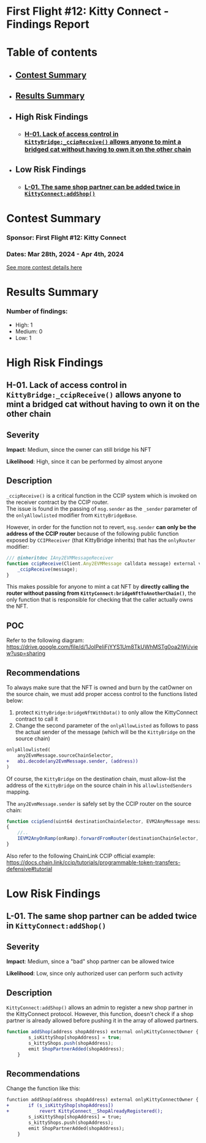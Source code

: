 # First Flight #12: Kitty Connect - Findings Report

# Table of contents
- ## [Contest Summary](#contest-summary)
- ## [Results Summary](#results-summary)
- ## High Risk Findings
    - ### [H-01. Lack of access control in `KittyBridge:_ccipReceive()` allows anyone to mint a bridged cat without having to own it on the other chain](#H-01)

- ## Low Risk Findings
    - ### [L-01. The same shop partner can be added twice in `KittyConnect:addShop()`](#L-01)


# <a id='contest-summary'></a>Contest Summary

### Sponsor: First Flight #12: Kitty Connect

### Dates: Mar 28th, 2024 - Apr 4th, 2024

[See more contest details here](https://www.codehawks.com/contests/clu7ddcsa000fcc387vjv6rpt)

# <a id='results-summary'></a>Results Summary

### Number of findings:
   - High: 1
   - Medium: 0
   - Low: 1


# High Risk Findings

## <a id='H-01'></a>H-01. Lack of access control in `KittyBridge:_ccipReceive()` allows anyone to mint a bridged cat without having to own it on the other chain            



## Severity

**Impact**: Medium, since the owner can still bridge his NFT

**Likelihood**: High, since it can be performed by almost anyone

## Description

`_ccipReceive()` is a critical function in the CCIP system which is invoked on the receiver contract by the CCIP router.<br>
The issue is found in the passing of `msg.sender` as the `_sender` parameter of the `onlyAllowlisted` modifier from `KittyBridgeBase`.<br>

However, in order for the function not to revert, `msg.sender` **can only be the address of the CCIP router** because of the following public function exposed by `CCIPReceiver` (that KittyBridge inherits) that has the `onlyRouter` modifier:
```js
/// @inheritdoc IAny2EVMMessageReceiver
function ccipReceive(Client.Any2EVMMessage calldata message) external virtual override onlyRouter {
    _ccipReceive(message);
}
```

This makes possible for anyone to mint a cat NFT by **directly calling the router without passing from `KittyConnect:bridgeNftToAnotherChain()`**, the only function that is responsible for checking that the caller actually owns the NFT.

## POC

Refer to the following diagram: https://drive.google.com/file/d/1JolPeIiFjYYS1Um8TkUWhMSTg0oa2IWj/view?usp=sharing

## Recommendations
To always make sure that the NFT is owned and burn by the catOwner on the source chain, we must add proper access control to the functions listed below:
1. protect `KittyBridge:bridgeNftWithData()` to only allow the KittyConnect contract to call it
2. Change the second parameter of the `onlyAllowListed` as follows to pass the actual sender of the message (which will be the `KittyBridge` on the source chain)

```diff
onlyAllowlisted(
    any2EvmMessage.sourceChainSelector,
+   abi.decode(any2EvmMessage.sender, (address))
)
```

Of course, the `KittyBridge` on the destination chain, must allow-list the address of the `KittyBridge` on the source chain in his `allowlistedSenders` mapping.

The `any2EvmMessage.sender` is safely set by the CCIP router on the source chain:

```js
function ccipSend(uint64 destinationChainSelector, EVM2AnyMessage message)
{
    //..
    IEVM2AnyOnRamp(onRamp).forwardFromRouter(destinationChainSelector, message, feeTokenAmount, msg.sender);
}
```

Also refer to the following ChainLink CCIP official example:
https://docs.chain.link/ccip/tutorials/programmable-token-transfers-defensive#tutorial
		


# Low Risk Findings

## <a id='L-01'></a>L-01. The same shop partner can be added twice in `KittyConnect:addShop()`            



## Severity
**Impact**: Medium, since a "bad" shop partner can be allowed twice

**Likelihood**: Low, since only authorized user can perform such activity

## Description
`KittyConnect:addShop()` allows an admin to register a new shop partner in the KittyConnect protocol.
However, this function, doesn't check if a shop partner is already allowed before pushing it in the array of allowed partners.

```js
function addShop(address shopAddress) external onlyKittyConnectOwner {
        s_isKittyShop[shopAddress] = true;
        s_kittyShops.push(shopAddress);
        emit ShopPartnerAdded(shopAddress);
    }
```

## Recommendations
Change the function like this:

```diff
function addShop(address shopAddress) external onlyKittyConnectOwner {
+       if (s_isKittyShop[shopAddress])
+           revert KittyConnect__ShopAlreadyRegistered();
        s_isKittyShop[shopAddress] = true;
        s_kittyShops.push(shopAddress);
        emit ShopPartnerAdded(shopAddress);
    }
```


